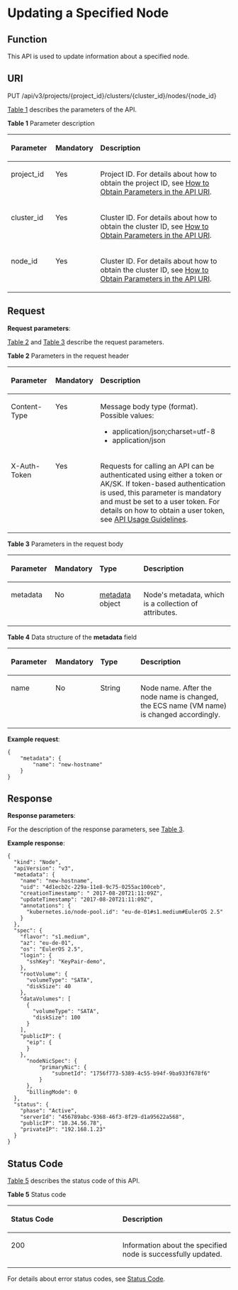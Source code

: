 # Updating a Specified Node<a name="cce_02_0245"></a>

## Function<a name="section1686113493165"></a>

This API is used to update information about a specified node.

## URI<a name="section8403243161416"></a>

PUT /api/v3/projects/\{project\_id\}/clusters/\{cluster\_id\}/nodes/\{node\_id\}

[Table 1](#table2027961241820)  describes the parameters of the API.

**Table  1**  Parameter description

<a name="table2027961241820"></a>
<table><thead align="left"><tr id="row122809120186"><th class="cellrowborder" valign="top" width="20%" id="mcps1.2.4.1.1"><p id="p91421758131813"><a name="p91421758131813"></a><a name="p91421758131813"></a>Parameter</p>
</th>
<th class="cellrowborder" valign="top" width="15.53%" id="mcps1.2.4.1.2"><p id="p101421758131816"><a name="p101421758131816"></a><a name="p101421758131816"></a>Mandatory</p>
</th>
<th class="cellrowborder" valign="top" width="64.47%" id="mcps1.2.4.1.3"><p id="p19143115818187"><a name="p19143115818187"></a><a name="p19143115818187"></a>Description</p>
</th>
</tr>
</thead>
<tbody><tr id="row32801312121810"><td class="cellrowborder" valign="top" width="20%" headers="mcps1.2.4.1.1 "><p id="p1714415589184"><a name="p1714415589184"></a><a name="p1714415589184"></a>project_id</p>
</td>
<td class="cellrowborder" valign="top" width="15.53%" headers="mcps1.2.4.1.2 "><p id="p814518580186"><a name="p814518580186"></a><a name="p814518580186"></a>Yes</p>
</td>
<td class="cellrowborder" valign="top" width="64.47%" headers="mcps1.2.4.1.3 "><p id="p5145175891811"><a name="p5145175891811"></a><a name="p5145175891811"></a>Project ID. For details about how to obtain the project ID, see <a href="how-to-obtain-parameters-in-the-api-uri.md">How to Obtain Parameters in the API URI</a>.</p>
</td>
</tr>
<tr id="row1649094164612"><td class="cellrowborder" valign="top" width="20%" headers="mcps1.2.4.1.1 "><p id="p749015414462"><a name="p749015414462"></a><a name="p749015414462"></a>cluster_id</p>
</td>
<td class="cellrowborder" valign="top" width="15.53%" headers="mcps1.2.4.1.2 "><p id="p1849084134615"><a name="p1849084134615"></a><a name="p1849084134615"></a>Yes</p>
</td>
<td class="cellrowborder" valign="top" width="64.47%" headers="mcps1.2.4.1.3 "><p id="p8491141114617"><a name="p8491141114617"></a><a name="p8491141114617"></a>Cluster ID. For details about how to obtain the cluster ID, see <a href="how-to-obtain-parameters-in-the-api-uri.md">How to Obtain Parameters in the API URI</a>.</p>
</td>
</tr>
<tr id="row256414484464"><td class="cellrowborder" valign="top" width="20%" headers="mcps1.2.4.1.1 "><p id="p1856454818463"><a name="p1856454818463"></a><a name="p1856454818463"></a>node_id</p>
</td>
<td class="cellrowborder" valign="top" width="15.53%" headers="mcps1.2.4.1.2 "><p id="p2564134816468"><a name="p2564134816468"></a><a name="p2564134816468"></a>Yes</p>
</td>
<td class="cellrowborder" valign="top" width="64.47%" headers="mcps1.2.4.1.3 "><p id="p0564048184619"><a name="p0564048184619"></a><a name="p0564048184619"></a>Cluster ID. For details about how to obtain the cluster ID, see <a href="how-to-obtain-parameters-in-the-api-uri.md">How to Obtain Parameters in the API URI</a>.</p>
</td>
</tr>
</tbody>
</table>

## Request<a name="section947084713911"></a>

**Request parameters**:

[Table 2](#table34821245101211)  and  [Table 3](#table185578532300)  describe the request parameters.

**Table  2**  Parameters in the request header

<a name="table34821245101211"></a>
<table><thead align="left"><tr id="en-us_topic_0102499074_row55001954122614"><th class="cellrowborder" valign="top" width="20%" id="mcps1.2.4.1.1"><p id="en-us_topic_0102499074_p115009545264"><a name="en-us_topic_0102499074_p115009545264"></a><a name="en-us_topic_0102499074_p115009545264"></a>Parameter</p>
</th>
<th class="cellrowborder" valign="top" width="19%" id="mcps1.2.4.1.2"><p id="en-us_topic_0102499074_p175001547265"><a name="en-us_topic_0102499074_p175001547265"></a><a name="en-us_topic_0102499074_p175001547265"></a>Mandatory</p>
</th>
<th class="cellrowborder" valign="top" width="61%" id="mcps1.2.4.1.3"><p id="en-us_topic_0102499074_p16500154162611"><a name="en-us_topic_0102499074_p16500154162611"></a><a name="en-us_topic_0102499074_p16500154162611"></a>Description</p>
</th>
</tr>
</thead>
<tbody><tr id="en-us_topic_0102499074_row199801811203412"><td class="cellrowborder" valign="top" width="20%" headers="mcps1.2.4.1.1 "><p id="en-us_topic_0102499074_p69808112344"><a name="en-us_topic_0102499074_p69808112344"></a><a name="en-us_topic_0102499074_p69808112344"></a>Content-Type</p>
</td>
<td class="cellrowborder" valign="top" width="19%" headers="mcps1.2.4.1.2 "><p id="en-us_topic_0102499074_p3980111103414"><a name="en-us_topic_0102499074_p3980111103414"></a><a name="en-us_topic_0102499074_p3980111103414"></a>Yes</p>
</td>
<td class="cellrowborder" valign="top" width="61%" headers="mcps1.2.4.1.3 "><p id="en-us_topic_0102499074_p169801011203416"><a name="en-us_topic_0102499074_p169801011203416"></a><a name="en-us_topic_0102499074_p169801011203416"></a>Message body type (format). Possible values:</p>
<a name="en-us_topic_0102499074_ul7385444163617"></a><a name="en-us_topic_0102499074_ul7385444163617"></a><ul id="en-us_topic_0102499074_ul7385444163617"><li>application/json;charset=utf-8</li><li>application/json</li></ul>
</td>
</tr>
<tr id="en-us_topic_0102499074_row3500125412260"><td class="cellrowborder" valign="top" width="20%" headers="mcps1.2.4.1.1 "><p id="en-us_topic_0102499074_p105001654202618"><a name="en-us_topic_0102499074_p105001654202618"></a><a name="en-us_topic_0102499074_p105001654202618"></a>X-Auth-Token</p>
</td>
<td class="cellrowborder" valign="top" width="19%" headers="mcps1.2.4.1.2 "><p id="en-us_topic_0102499074_p20500954182618"><a name="en-us_topic_0102499074_p20500954182618"></a><a name="en-us_topic_0102499074_p20500954182618"></a>Yes</p>
</td>
<td class="cellrowborder" valign="top" width="61%" headers="mcps1.2.4.1.3 "><p id="p18824197845"><a name="p18824197845"></a><a name="p18824197845"></a>Requests for calling an API can be authenticated using either a token or AK/SK. If token-based authentication is used, this parameter is mandatory and must be set to a user token. For details on how to obtain a user token, see <a href="api-usage-guidelines.md">API Usage Guidelines</a>.</p>
</td>
</tr>
</tbody>
</table>

**Table  3**  Parameters in the request body

<a name="table185578532300"></a>
<table><thead align="left"><tr id="row16557175343012"><th class="cellrowborder" valign="top" width="19.607843137254903%" id="mcps1.2.5.1.1"><p id="p125571753143013"><a name="p125571753143013"></a><a name="p125571753143013"></a>Parameter</p>
</th>
<th class="cellrowborder" valign="top" width="18.313725490196077%" id="mcps1.2.5.1.2"><p id="p12512124873118"><a name="p12512124873118"></a><a name="p12512124873118"></a>Mandatory</p>
</th>
<th class="cellrowborder" valign="top" width="19.921568627450977%" id="mcps1.2.5.1.3"><p id="p15574534307"><a name="p15574534307"></a><a name="p15574534307"></a>Type</p>
</th>
<th class="cellrowborder" valign="top" width="42.15686274509804%" id="mcps1.2.5.1.4"><p id="p15557653163010"><a name="p15557653163010"></a><a name="p15557653163010"></a>Description</p>
</th>
</tr>
</thead>
<tbody><tr id="row10557135318308"><td class="cellrowborder" valign="top" width="19.607843137254903%" headers="mcps1.2.5.1.1 "><p id="p1655795323010"><a name="p1655795323010"></a><a name="p1655795323010"></a>metadata</p>
</td>
<td class="cellrowborder" valign="top" width="18.313725490196077%" headers="mcps1.2.5.1.2 "><p id="p6512184811310"><a name="p6512184811310"></a><a name="p6512184811310"></a>No</p>
</td>
<td class="cellrowborder" valign="top" width="19.921568627450977%" headers="mcps1.2.5.1.3 "><p id="p845414161333"><a name="p845414161333"></a><a name="p845414161333"></a><a href="#table915314146321">metadata</a> object</p>
</td>
<td class="cellrowborder" valign="top" width="42.15686274509804%" headers="mcps1.2.5.1.4 "><p id="p555711530309"><a name="p555711530309"></a><a name="p555711530309"></a>Node's metadata, which is a collection of attributes.</p>
</td>
</tr>
</tbody>
</table>

**Table  4**  Data structure of the  **metadata**  field

<a name="table915314146321"></a>
<table><thead align="left"><tr id="row8168191414320"><th class="cellrowborder" valign="top" width="20%" id="mcps1.2.5.1.1"><p id="p2168121417329"><a name="p2168121417329"></a><a name="p2168121417329"></a>Parameter</p>
</th>
<th class="cellrowborder" valign="top" width="18.68%" id="mcps1.2.5.1.2"><p id="p13168181463219"><a name="p13168181463219"></a><a name="p13168181463219"></a>Mandatory</p>
</th>
<th class="cellrowborder" valign="top" width="18.32%" id="mcps1.2.5.1.3"><p id="p31681148326"><a name="p31681148326"></a><a name="p31681148326"></a>Type</p>
</th>
<th class="cellrowborder" valign="top" width="43%" id="mcps1.2.5.1.4"><p id="p1116811148325"><a name="p1116811148325"></a><a name="p1116811148325"></a>Description</p>
</th>
</tr>
</thead>
<tbody><tr id="row11168614103217"><td class="cellrowborder" valign="top" width="20%" headers="mcps1.2.5.1.1 "><p id="p161689145326"><a name="p161689145326"></a><a name="p161689145326"></a>name</p>
</td>
<td class="cellrowborder" valign="top" width="18.68%" headers="mcps1.2.5.1.2 "><p id="p17168131415329"><a name="p17168131415329"></a><a name="p17168131415329"></a>No</p>
</td>
<td class="cellrowborder" valign="top" width="18.32%" headers="mcps1.2.5.1.3 "><p id="p111689149323"><a name="p111689149323"></a><a name="p111689149323"></a>String</p>
</td>
<td class="cellrowborder" valign="top" width="43%" headers="mcps1.2.5.1.4 "><p id="p8168181423215"><a name="p8168181423215"></a><a name="p8168181423215"></a>Node name. After the node name is changed, the ECS name (VM name) is changed accordingly.</p>
</td>
</tr>
</tbody>
</table>

**Example request**:

```
{
    "metadata": {
        "name": "new-hostname"
    }
}
```

## Response<a name="section61819725020"></a>

**Response parameters**:

For the description of the response parameters, see  [Table 3](reading-a-specified-node.md#en-us_topic_0079616779_en-us_topic_0079614912_ref458774242).

**Example response**:

```
{
  "kind": "Node",
  "apiVersion": "v3",
  "metadata": {
    "name": "new-hostname",
    "uid": "4d1ecb2c-229a-11e8-9c75-0255ac100ceb",
    "creationTimestamp": " 2017-08-20T21:11:09Z",
    "updateTimestamp": "2017-08-20T21:11:09Z",
    "annotations": {
      "kubernetes.io/node-pool.id": "eu-de-01#s1.medium#EulerOS 2.5"
    }
  },
  "spec": {
    "flavor": "s1.medium",
    "az": "eu-de-01",
    "os": "EulerOS 2.5",
    "login": {
      "sshKey": "KeyPair-demo",
    },
    "rootVolume": {
      "volumeType": "SATA",
      "diskSize": 40
    },
    "dataVolumes": [
      {
        "volumeType": "SATA",
        "diskSize": 100
      }
    ],
    "publicIP": {
      "eip": {
      }
    },
      "nodeNicSpec": {
          "primaryNic": {
              "subnetId": "1756f773-5389-4c55-b94f-9ba933f678f6"
          }
      },
      "billingMode": 0
  },
  "status": {
    "phase": "Active",
    "serverId": "456789abc-9368-46f3-8f29-d1a95622a568",
    "publicIP": "10.34.56.78",
    "privateIP": "192.168.1.23"
  }
}
```

## Status Code<a name="s50f1049a6a4d404c895cf636eb8f3bf1"></a>

[Table 5](#en-us_topic_0079614900_table46761928)  describes the status code of this API.

**Table  5**  Status code

<a name="en-us_topic_0079614900_table46761928"></a>
<table><thead align="left"><tr id="en-us_topic_0079614900_row33254664"><th class="cellrowborder" valign="top" width="50%" id="mcps1.2.3.1.1"><p id="p55616028205955"><a name="p55616028205955"></a><a name="p55616028205955"></a>Status Code</p>
</th>
<th class="cellrowborder" valign="top" width="50%" id="mcps1.2.3.1.2"><p id="p8604418205955"><a name="p8604418205955"></a><a name="p8604418205955"></a>Description</p>
</th>
</tr>
</thead>
<tbody><tr id="en-us_topic_0079614900_row41084259"><td class="cellrowborder" valign="top" width="50%" headers="mcps1.2.3.1.1 "><p id="en-us_topic_0079614900_p39490674"><a name="en-us_topic_0079614900_p39490674"></a><a name="en-us_topic_0079614900_p39490674"></a>200</p>
</td>
<td class="cellrowborder" valign="top" width="50%" headers="mcps1.2.3.1.2 "><p id="en-us_topic_0079614900_p44628050"><a name="en-us_topic_0079614900_p44628050"></a><a name="en-us_topic_0079614900_p44628050"></a>Information about the specified node is successfully updated.</p>
</td>
</tr>
</tbody>
</table>

For details about error status codes, see  [Status Code](status-code.md).

